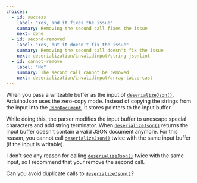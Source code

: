 ```yaml
---
choices:
  - id: success
    label: "Yes, and it fixes the issue"
    summary: Removing the second call fixes the issue
    next: done
  - id: second-removed
    label: "Yes, but it doesn't fix the issue"
    summary: Removing the second call doesn't fix the issue
    next: deserialization/invalidinput/string-jsonlint
  - id: cannot-remove
    label: "No"
    summary: The second call cannot be removed
    next: deserialization/invalidinput/array-twice-cast
---
```


When you pass a writeable buffer as the input of [`deserializeJson()`](/v6/api/json/deserializejson/), ArduinoJson uses the zero-copy mode. Instead of copying the strings from the input into the [`JsonDocument`](/v6/api/jsondocument/), it stores pointers to the input buffer.

While doing this, the parser modifies the input buffer to unescape special characters and add string terminator.
When [`deserializeJson()`](/v6/api/json/deserializejson/) returns the input buffer doesn't contain a valid JSON document anymore.
For this reason, you cannot call [`deserializeJson()`](/v6/api/json/deserializejson/) twice with the same input buffer (if the input is writable).

I don't see any reason for calling [`deserializeJson()`](/v6/api/json/deserializejson/) twice with the same input, so I recommend that your remove the second call.

Can you avoid duplicate calls to [`deserializeJson()`](/v6/api/json/deserializejson/)?